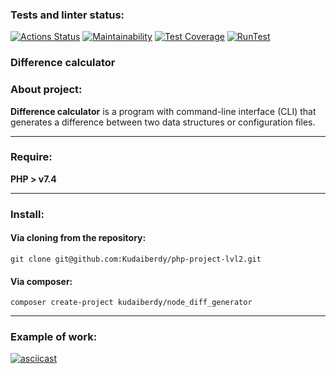 ### Tests and linter status:
[![Actions Status](https://github.com/Kudaiberdy/php-project-lvl2/workflows/hexlet-check/badge.svg)](https://github.com/Kudaiberdy/php-project-lvl2/actions)
[![Maintainability](https://api.codeclimate.com/v1/badges/68efc1a4ca3247fe32ea/maintainability)](https://codeclimate.com/github/Kudaiberdy/php-project-lvl2/maintainability)
[![Test Coverage](https://api.codeclimate.com/v1/badges/68efc1a4ca3247fe32ea/test_coverage)](https://codeclimate.com/github/Kudaiberdy/php-project-lvl2/test_coverage)
[![RunTest](https://github.com/Kudaiberdy/php-project-lvl2/actions/workflows/runLintAndTests.yml/badge.svg)](https://github.com/Kudaiberdy/php-project-lvl2/actions/workflows/runLintAndTests.yml)

### Difference calculator

### About project:
**Difference calculator** is a program with command-line interface (CLI) that generates a difference between two data structures or configuration files.

___
### Require:
**PHP > v7.4**

___
### Install:
#### Via cloning from the repository:
```shell
git clone git@github.com:Kudaiberdy/php-project-lvl2.git
```

#### Via composer:
```shell
composer create-project kudaiberdy/node_diff_generator
```

[//]: # (#### Like a package:)

[//]: # (```shell)

[//]: # ()
[//]: # (```)
___
### Example of work:

[![asciicast](https://asciinema.org/a/509526.svg)](https://asciinema.org/a/509526)
